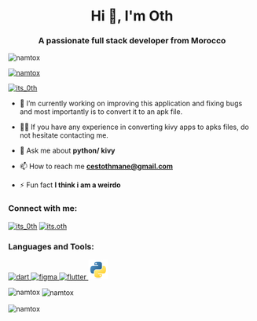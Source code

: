 # <h1 align="center">Hi 👋, I'm Oth</h1>
<h3 align="center">A passionate full stack developer from Morocco</h3>
<p align="left"> <img src="https://komarev.com/ghpvc/?username=namtox&label=Profile%20views&color=0e75b6&style=flat" alt="namtox" /> </p>

<p align="left"> <a href="https://github.com/ryo-ma/github-profile-trophy"><img src="https://github-profile-trophy.vercel.app/?username=namtox" alt="namtox" /></a> </p>

<p align="left"> <a href="https://twitter.com/its_0th" target="blank"><img src="https://img.shields.io/twitter/follow/its_0th?logo=twitter&style=for-the-badge" alt="its_0th" /></a> </p>

- 🌱 I’m currently working on improving this application and fixing bugs and most importantly is to convert it to an apk file.
- 🙏🏽 If you have any experience in converting kivy apps to apks files, do not hesitate contacting me.
- 💬 Ask me about **python/ kivy**

- 📫 How to reach me **cestothmane@gmail.com**

- ⚡ Fun fact **I think i am a weirdo**

<h3 align="left">Connect with me:</h3>
<p align="left">
<a href="https://twitter.com/its_0th" target="blank"><img align="center" src="https://raw.githubusercontent.com/rahuldkjain/github-profile-readme-generator/master/src/images/icons/Social/twitter.svg" alt="its_0th" height="30" width="40" /></a>
<a href="https://instagram.com/its.oth" target="blank"><img align="center" src="https://raw.githubusercontent.com/rahuldkjain/github-profile-readme-generator/master/src/images/icons/Social/instagram.svg" alt="its.oth" height="30" width="40" /></a>
</p>

<h3 align="left">Languages and Tools:</h3>
<p align="left"> <a href="https://dart.dev" target="_blank" rel="noreferrer"> <img src="https://www.vectorlogo.zone/logos/dartlang/dartlang-icon.svg" alt="dart" width="40" height="40"/> </a> <a href="https://www.figma.com/" target="_blank" rel="noreferrer"> <img src="https://www.vectorlogo.zone/logos/figma/figma-icon.svg" alt="figma" width="40" height="40"/> </a> <a href="https://flutter.dev" target="_blank" rel="noreferrer"> <img src="https://www.vectorlogo.zone/logos/flutterio/flutterio-icon.svg" alt="flutter" width="40" height="40"/> </a> <a href="https://www.python.org" target="_blank" rel="noreferrer"> <img src="https://raw.githubusercontent.com/devicons/devicon/master/icons/python/python-original.svg" alt="python" width="40" height="40"/> </a> </p>

<p><img align="left" src="https://github-readme-stats.vercel.app/api/top-langs?username=namtox&show_icons=true&locale=en&layout=compact" alt="namtox" /></p>

<p>&nbsp;<img align="center" src="https://github-readme-stats.vercel.app/api?username=namtox&show_icons=true&locale=en" alt="namtox" /></p>

<p><img align="center" src="https://github-readme-streak-stats.herokuapp.com/?user=namtox&" alt="namtox" /></p>
